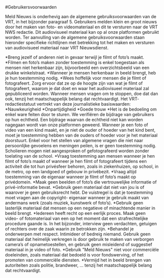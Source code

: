 #Gebruikersvoorwaarden

Meld Nieuws is onderhevig aan de algemene gebruiksvoorwaarden van de VRT, in het bijzonder paragraaf 5. Gebruikers melden klein en groot nieuws door het maken van foto- en videomateriaal en dit te versturen naar de VRT NWS redactie. Dit audiovisueel materiaal kan op al onze platformen gebruikt worden. Ter aanvulling van de algemene gebruiksvoorwaarden staan hieronder specifieke richtlijnen met betrekking tot het maken en versturen van audiovisueel materiaal naar VRT Nieuwsdienst.

*Breng jezelf of anderen niet in gevaar terwijl je filmt of foto’s maakt.
*Filmen en foto’s maken zonder toestemming is enkel toegestaan als mensen niet herkenbaar zijn, bijvoorbeeld een overzichtsbeeld van een drukke winkelstraat.
*Wanneer je mensen herkenbaar in beeld brengt, heb je hun toestemming nodig.
*Wees hoffelijk voor mensen die je filmt of fotografeert. Zorg ervoor dat ze op de hoogte zijn van wat je filmt of fotografeert, waarom je dat doet en waar het audiovisueel materiaal zal gepubliceerd worden. Wanneer mensen vragen om te stoppen, doe dat dan ook, tenzij het maatschappelijk belang dat rechtvaardigt. Het VRT- redactiestatuut vertrekt van deze journalistieke basiswaarden:
  *Nauwkeurigheid
  *Onpartijdigheid
  *Goede trouw
*Het is de bedoeling om enkel ware feiten door te sturen. We verifiëren de bijdrage van gebruikers op hun echtheid. Een bijdrage waarvan de echtheid niet kan worden nagegaan wordt van onze platformen geweerd.
Wanneer je een foto of video van een kind maakt, en je niet de ouder of hoeder van het kind bent, moet je toestemming hebben van de ouders of hoeder voor je het materiaal doorstuurt. Enkel voor het stellen van algemene vragen die niet naar persoonlijke gevoelens en meningen peilen, is er geen toestemming nodig. Scholieren mogen niet aangesproken of gefotografeerd worden zonder toelating van de school.
*Vraag toestemming aan mensen wanneer je hen filmt of foto’s maakt of wanneer je hen filmt of fotografeert tijdens een activiteit die tot hun privésfeer behoren, zoals in ziekenhuizen, op school, in de metro, op een landgoed of gebouw in privébezit.
*Vraag altijd toestemming van de eigenaar wanneer je filmt of foto’s maakt op privédomein.
*Maak geen beelden of foto’s die vertrouwelijke informatie of privé-informatie bevat.
*Gebruik geen materiaal dat niet van jou is of waarover je geen gebruiksrecht hebt. De vuistregel is dat je toestemming moet vragen aan de copyright- eigenaar wanneer je gebruik maakt van andermans werk (zoals muziek, kunstwerk of foto’s).
*Gebruik geen lasterlijk materiaal dat mensen op een negatieve of minachtende manier in beeld brengt.
*Iedereen heeft recht op een eerlijk proces. Maak geen video- of fotomateriaal van een op het moment dat een strafrechtelijke procedure gaande is. In het bijzonder, interview geen verdachten, getuigen of rechters over de zaak waarin ze betrokken zijn.
*Behandel je onderwerpen met respect. Intimideer of bedreig niemand. Gebruik geen materiaal dat heimelijk verkregen is door gebruik te maken van verborgen camera’s of opnametoestellen, en gebruik geen misleidend of suggestief materiaal in je video of foto.
*Gebruik "Meld Nieuws" niet voor commerciële doeleinden, zoals materiaal dat bedoeld is voor fondswerving, of het promoten van commerciële diensten.
*Vermijd het in beeld brengen van autoriteiten zoals politie, brandweer, … tenzij het maatschappelijk belang dat rechtvaardigt.
